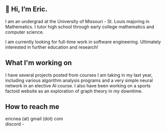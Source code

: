  ## 👋 Hi, I’m Eric. 
 
I am an undergrad at the University of Missouri - St. Louis majoring in Mathematics. 
I tutor high school through early college mathematics and computer science. 

I am currently looking for full-time work in software engineering. Ultimately interested in further education and research!

## What I'm working on 
I have several projects posted from courses I am taking in my last year, including various algorithm analysis programs and a very simple neural network in an elective AI course. I also have been working on a sports factoid website as an exploration of graph theory in my downtime. 

## How to reach me
ericnea (at) gmail (dot) com   
discord - 

<!---
eric-neal/eric-neal is a ✨ special ✨ repository because its `README.md` (this file) appears on your GitHub profile.
You can click the Preview link to take a look at your changes.
--->
